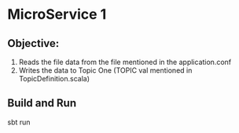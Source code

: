 # MicroService 1

## Objective:
1. Reads the file data from the file mentioned in the application.conf
2. Writes the data to Topic One (TOPIC val mentioned in TopicDefinition.scala)

## Build and Run
sbt run
